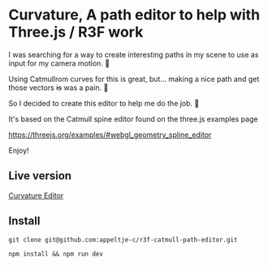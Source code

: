 # Curvature, A path editor to help with Three.js / R3F work

I was searching for a way to create interesting paths in my scene to use as input for my camera motion. 🎥

Using Catmullrom curves for this is great, but... making a nice path and get those vectors <s>is</s> was a pain. 🫣

So I decided to create this editor to help me do the job. 🦄

It's based on the Catmull spine editor found on the three.js examples page

https://threejs.org/examples/#webgl_geometry_spline_editor

Enjoy!

## Live version

[Curvature Editor](https://appeltje-c.github.io/tools/curvature/index.html)

## Install

```shell
git clone git@github.com:appeltje-c/r3f-catmull-path-editor.git

npm install && npm run dev
```
